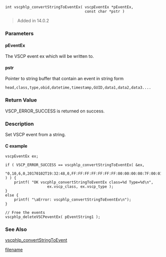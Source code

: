 

```clike
int vscphlp_convertStringToEventEx( vscpEventEx *pEventEx, 
                                    const char *pstr )
```

> Added in 14.0.2

### Parameters

#### pEventEx
The VSCP event ex which will be written to.

#### pstr
Pointer to string buffer that contain an event in string form

    head,class,type,obid,datetime,timestamp,GUID,data1,data2,data3....

### Return Value
VSCP_ERROR_SUCCESS is returned on success. 

### Description
Set VSCP event from a string.

#### C example

```clike
vscpEventEx ex;
 
if ( VSCP_ERROR_SUCCESS == vscphlp_convertStringToEventEx( &ex,                
       "0,10,6,0,20170102T19:32:48,0,FF:FF:FF:FF:FF:FF:FF:00:00:00:00:7F:00:01:01:FD,0x8A,0x00,0x1E" ) ) {
    printf( "OK vscphlp_convertStringToEventEx class=%d Type=%d\n", 
                   ex.vscp_class, ex.vscp_type );
}
else {
    printf( "\aError: vscphlp_convertStringToEventEx\n");
}
 
// Free the events
vscphlp_deleteVSCPeventEx( pEventString1 );
```
### See Also
[vscphlp_convertStringToEvent](vscphlp_convertstringtoevent.md)



[filename](./bottom_copyright.md ':include')